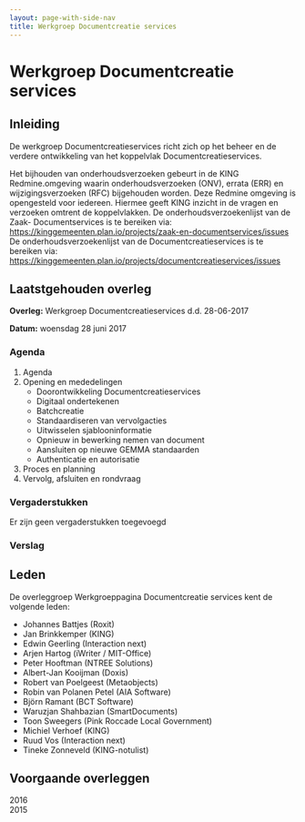 ```yaml
---
layout: page-with-side-nav
title: Werkgroep Documentcreatie services
---
```

# Werkgroep Documentcreatie services

## Inleiding
De werkgroep Documentcreatieservices richt zich op het beheer en de verdere ontwikkeling van het koppelvlak Documentcreatieservices.

Het bijhouden van onderhoudsverzoeken gebeurt in de KING Redmine.omgeving waarin onderhoudsverzoeken (ONV), errata (ERR) en wijzigingsverzoeken (RFC) bijgehouden worden. Deze Redmine omgeving is opengesteld voor iedereen. Hiermee geeft KING inzicht in de vragen en verzoeken omtrent de koppelvlakken. De onderhoudsverzoekenlijst van de Zaak- Documentservices is te bereiken via: https://kinggemeenten.plan.io/projects/zaak-en-documentservices/issues De onderhoudsverzoekenlijst van de Documentcreatieservices is te bereiken via: https://kinggemeenten.plan.io/projects/documentcreatieservices/issues

## Laatstgehouden overleg
**Overleg:** Werkgroep Documentcreatieservices d.d. 28-06-2017

**Datum:** woensdag 28 juni 2017

### Agenda

1. Agenda
2. Opening en mededelingen
	* Doorontwikkeling Documentcreatieservices
	* Digitaal ondertekenen
	* Batchcreatie
	* Standaardiseren van vervolgacties
	* Uitwisselen sjablooninformatie
	* Opnieuw in bewerking nemen van document
	* Aansluiten op nieuwe GEMMA standaarden
	* Authenticatie en autorisatie
3. Proces en planning
4. Vervolg, afsluiten en rondvraag

### Vergaderstukken

Er zijn geen vergaderstukken toegevoegd

### Verslag

## Leden
De overleggroep Werkgroeppagina Documentcreatie services kent de volgende leden:

* Johannes Battjes (Roxit)
* Jan Brinkkemper (KING)
* Edwin Geerling (Interaction next)
* Arjen Hartog (iWriter / MIT-Office)
* Peter Hooftman (NTREE Solutions)
* Albert-Jan Kooijman (Doxis)
* Robert van Poelgeest (Metaobjects)
* Robin van Polanen Petel (AIA Software)
* Björn Ramant (BCT Software)
* Waruzjan Shahbazian (SmartDocuments)
* Toon Sweegers (Pink Roccade Local Government)
* Michiel Verhoef (KING)
* Ruud Vos (Interaction next)
* Tineke Zonneveld (KING-notulist)

## Voorgaande overleggen

2016<br/>
2015